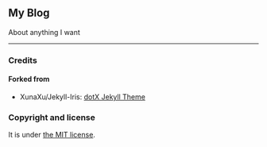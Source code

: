 ## My Blog

About anything I want


---

### Credits

#### Forked from
* XunaXu/Jekyll-Iris: [dotX Jekyll Theme](https://github.com/XunaXu/Jekyll-Iris)


### Copyright and license

It is under [the MIT license](/LICENSE).
